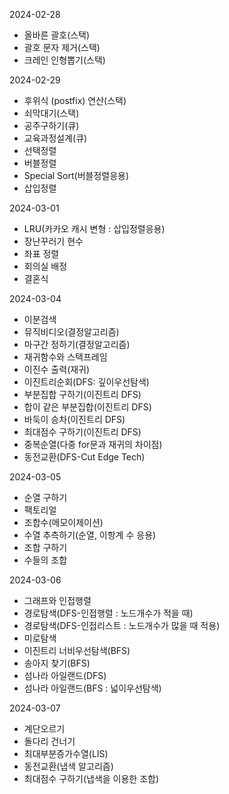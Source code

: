 2024-02-28
- 올바른 괄호(스택)
- 괄호 문자 제거(스택)
- 크레인 인형뽑기(스택)

2024-02-29
- 후위식 (postfix) 연산(스택)
- 쇠막대기(스택)
- 공주구하기(큐)
- 교육과정설계(큐)
- 선택정렬
- 버블정렬
- Special Sort(버블정렬응용)
- 삽입정렬

2024-03-01
- LRU(카카오 캐시 변형 : 삽입정렬응용)
- 장난꾸러기 현수
- 좌표 정렬
- 회의실 배정
- 결혼식

2024-03-04
- 이분검색
- 뮤직비디오(결정알고리즘)
- 마구간 정하기(결정알고리즘)
- 재귀함수와 스택프레임
- 이진수 출력(재귀)
- 이진트리순회(DFS: 깊이우선탐색)
- 부분집합 구하기(이진트리 DFS)
- 합이 같은 부분집합(이진트리 DFS)
- 바둑이 승차(이진트리 DFS)
- 최대점수 구하기(이진트리 DFS)
- 중복순열(다중 for문과 재귀의 차이점)
- 동전교환(DFS-Cut Edge Tech)

2024-03-05
- 순열 구하기
- 팩토리얼
- 조합수(메모이제이션)
- 수열 추측하기(순열, 이항계 수 응용)
- 조합 구하기
- 수들의 조합

2024-03-06
- 그래프와 인접행렬
- 경로탐색(DFS-인접행렬 : 노드개수가 적을 때)
- 경로탐색(DFS-인접리스트 : 노드개수가 많을 때 적용)
- 미로탐색
- 이진트리 너비우선탐색(BFS)
- 송아지 찾기(BFS)
- 섬나라 아일랜드(DFS)
- 섬나라 아일랜드(BFS : 넓이우선탐색)

2024-03-07
- 계단오르기
- 돌다리 건너기
- 최대부분증가수열(LIS)
- 동전교환(냅색 알고리즘)
- 최대점수 구하기(냅색을 이용한 조합)
